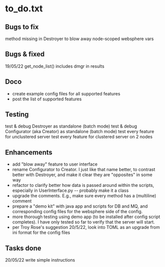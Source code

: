 # to_do.txt

## Bugs to fix
method missing in Destroyer to blow away node-scoped websphere vars 

## Bugs & fixed
19/05/22 get_node_list() includes dmgr in results

## Doco
* create example config files for all supported features
* post the list of supported features
  
## Testing
test & debug Destroyer as standalone (batch mode)
test & debug Configurator (aka Creator) as standalone (batch mode)
test every feature for unclustered server
test every feature for clustered server on 2 nodes
  
## Enhancements
* add "blow away" feature to user interface
* rename Configurator to Creator. I just like that name better, to contrast better with Destroyer, and make it clear they are "opposites" in some way
* refactor to clarify better how data is passed around within the scripts, especially in UserInterface.py -- probably make it a class
* upgrade the comments. E.g., make sure every method has a (multiline) comment
* prepare a "demo kit" with java app and scripts for DB and MQ, and corresponding config files for the websphere side of the config.
* more thorough testing using demo app (to be installed after config script completes). I have only tested so far to verify that the server will start.
* per Troy Rose's suggestion 20/5/22, look into TOML as an upgrade from ini format for the config files

## Tasks done
20/05/22 write simple instructions
